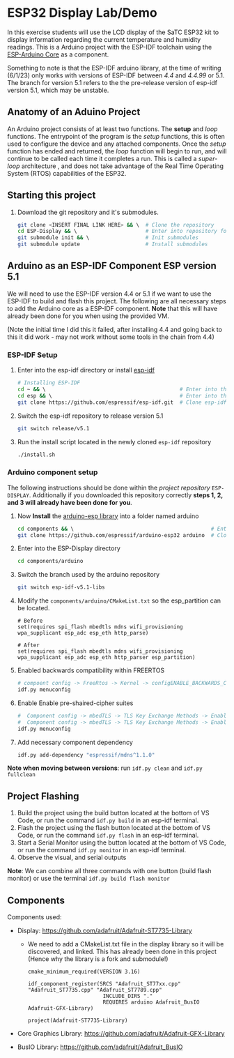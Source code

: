 # ESP32 Display Lab/Demo

In this exercise students will use the LCD display of the SaTC ESP32 kit to display information regarding the current temperature and humidity readings. This is a Arduino project with the ESP-IDF toolchain using the [ESP-Arduino Core](www.google.com) as a component.

Something to note is that the ESP-IDF arduino library, at the time of writing (6/1/23) only works with versions of ESP-IDF between *4.4* and *4.4.99* or 5.1. The branch for version 5.1 refers to the the pre-release version of esp-idf version 5.1, which may be unstable.

## Anatomy of an Aduino Project

An Arduino project consists of at least two functions. The **setup** and *loop* functions. The entrypoint of the program is the *setup* functions, this is often used to configure the device and any attached components. Once the *setup* function has ended and returned, the *loop* function will begin to run, and will continue to be called each time it completes a run. This is called a *super-loop* architecture , and does not take advantage of the Real Time Operating System (RTOS) capabilities of the ESP32.

## Starting this project
1. Download the git repository and it's submodules.
    ```sh
    git clone <INSERT FINAL LINK HERE> && \  # Clone the repository 
    cd ESP-Display && \                      # Enter into repository folder
    git submodule init && \                  # Init submodules
    git submodule update                     # Install submodules
    ```

## Arduino as an ESP-IDF Component ESP version 5.1
We will need to use the ESP-IDF version 4.4 or 5.1 if we want to use the ESP-IDF to build and flash this project. The following are all necessary steps to add the Arduino core as a ESP-IDF component. **Note** that this will have already been done for you when using the provided VM.

(Note the initial time I did this it failed, after installing 4.4 and going back to this it did work - may not work without some tools in the chain from 4.4)
### ESP-IDF Setup
1. Enter into the esp-idf directory or install [esp-idf](https://github.com/espressif/esp-idf)
    ```sh
    # Installing ESP-IDF
    cd ~ && \                                           # Enter into the home directory 
    cd esp && \                                         # Enter into the newly create folder
    git clone https://github.com/espressif/esp-idf.git  # Clone esp-idf
    ```
2. Switch the esp-idf repository to release version 5.1 
    ```sh 
    git switch release/v5.1
    ```
3. Run the install script located in the newly cloned ``` esp-idf ``` repository
    ```sh 
    ./install.sh
    ```

### Arduino component setup
The following instructions should be done within the *project repository* ``` ESP-DISPLAY ```. Additionally if you downloaded this repository correctly **steps 1, 2, and 3 will already have been done for you**.

1. Now **Install** the [arduino-esp library](https://github.com/espressif/arduino-esp32) into a folder named arduino
    ```sh
    cd components && \                                            # Enter into components folder                                           
    git clone https://github.com/espressif/arduino-esp32 arduino  # Clone arduino core
    ```
2. Enter into the ESP-Display directory 
    ```sh
    cd components/arduino 
    ```
3. Switch the branch used by the arduino repository
    ```sh
    git switch esp-idf-v5.1-libs
    ```
4. Modify the ``` components/arduino/CMakeList.txt ``` so the esp_partition can be located.
    ```
    # Before
    set(requires spi_flash mbedtls mdns wifi_provisioning wpa_supplicant esp_adc esp_eth http_parse)

    # After
    set(requires spi_flash mbedtls mdns wifi_provisioning wpa_supplicant esp_adc esp_eth http_parser esp_partition)
    ``` 
5. Enabled backwards compatibility within FREERTOS
    ```sh
    # compoent config -> FreeRtos -> Kernel -> configENABLE_BACKWARDS_COMPATIBILITY 
    idf.py menuconfig 
    ```
6.  Enable Enable pre-shaired-cipher suites 
    ```sh
    #  Component config -> mbedTLS -> TLS Key Exchange Methods -> Enable pre shared-key ciphersuites
    #  Component config -> mbedTLS -> TLS Key Exchange Methods -> Enable PSK based ciphersuite modes
    idf.py menuconfig   
    ```
7. Add necessary component dependency
    ```sh
    idf.py add-dependency "espressif/mdns^1.1.0"
    ```

**Note when moving between versions**: run ``` idf.py clean ``` and ``` idf.py fullclean ```

## Project Flashing
1. Build the project using the build button located at the bottom of VS Code, or run the command ``` idf.py build ``` in an esp-idf terminal. 
2. Flash the project using the flash button located at the bottom of VS Code, or run the command ``` idf.py flash ``` in an esp-idf terminal. 
3. Start a Serial Monitor using the button located at the bottom of VS Code, or run the command ``` idf.py monitor ``` in an esp-idf terminal. 
4. Observe the visual, and serial outputs 

**Note**: We can combine all three commands with one button (build flash monitor) or use the terminal ``` idf.py build flash monitor ```

## Components 
Components used:

* Display: https://github.com/adafruit/Adafruit-ST7735-Library
   * We need to add a CMakeList.txt file in the display library so it will be discovered, and linked. This has already been done in this project (Hence why the library is a fork and submodule!) 
        ```
        cmake_minimum_required(VERSION 3.16)

        idf_component_register(SRCS "Adafruit_ST77xx.cpp" "Adafruit_ST7735.cpp" "Adafruit_ST7789.cpp" 
                                INCLUDE_DIRS "."
                                REQUIRES arduino Adafruit_BusIO Adafruit-GFX-Library)

        project(Adafruit-ST7735-Library)

        ```

* Core Graphics Library: https://github.com/adafruit/Adafruit-GFX-Library

* BusIO Library: https://github.com/adafruit/Adafruit_BusIO